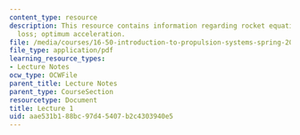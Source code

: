 ```yaml
---
content_type: resource
description: This resource contains information regarding rocket equation; gravity
  loss; optimum acceleration.
file: /media/courses/16-50-introduction-to-propulsion-systems-spring-2012/aae531b188bc97d45407b2c4303940e5_MIT16_50S12_lec1.pdf
file_type: application/pdf
learning_resource_types:
- Lecture Notes
ocw_type: OCWFile
parent_title: Lecture Notes
parent_type: CourseSection
resourcetype: Document
title: Lecture 1
uid: aae531b1-88bc-97d4-5407-b2c4303940e5
---
```

